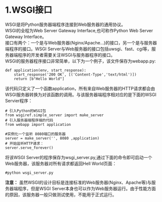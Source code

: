 # 1.WSGI接口
WSGI是将Python服务器端程序连接到Web服务器的通用协议。  
WSGI的全程为Web Server Gateway Interface,也可称作Python Web Server Gateway Interface。  
接口有两个：一个是与Web服务器(Nginx/Apache...)的接口，另一个是与服务器端程序的接口。WSGI Server与Web服务器的接口包括uwsgi、fast、cgi等，服务器端程序的开发者需要关注WSGI与服务器程序的接口。  
WSGI的服务器程序接口非常简单，以下为一个例子，该文件保存为webapp.py:  
	
	def application(env, start_response):
	    start_response('200 OK', [('Content-Type','text/html')])
	    return [b"Hello World"]
该代码只定义了一个函数application，所有来自Web服务器的HTTP请求都会由WSGI服务器转换为对该函数的调用。与该服务器端程序相对应的是下面的WSGI Servier程序：  
	
	# 引入Python的WSGI包
	from wsgiref.simple_server import make_server
	# 引入服务器端程序端的代码
	from webapp import application
	
	#实例化一个监听 8080端口的服务器
	server = make_server('', 8080 ,application)
	# 开始监听HTTP请求：
	server.serve_forever()
将该WSGI Server的程序保存为wsgi_server.py,通过下面的命令即可启动一个Web服务器，该服务器对所有请求都返回Hell World页面：  

	#python wsgi_server.py
**注意：** 虽然WSGI的设计目标是连接标准的Web服务器(Nginx、Apache等)与服务器端程序，但是WSGI Server本身也可以作为Web服务器运行。由于性能方面的原因，该服务器一般只做测试使用，不能用于正式运行。 
